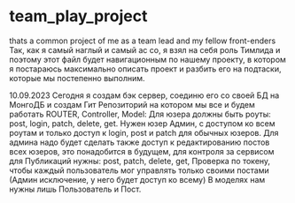 # team_play_project
thats a common project of me as a team lead and my fellow front-enders 
Так, как я самый наглый и самый ас со, я взял на себя роль Тимлида и поэтому этот файл будет навигационным по нашему проекту, в котором я постараюсь максимально описать проект и разбить его на подтаски, которые мы постепенно выполним. 

10.09.2023 
Сегодня я создам бэк сервер, соединю его со своей БД на МонгоДБ и создам Гит Репозиторий на котором мы все и будем работать
ROUTER, Controller, Model:
Для юзера должны быть роуты: post, login, patch, delete, get. 
Нужен юзер Админ, с доступом ко всем роутам и только доступ к login, post и patch для обычных юзеров. 
Для админа надо будет сделать также доступ к редактированию постов всех юзеров, это понадобится в будущем, для контроля за сервисом
для Публикаций нужны: post, patch, delete, get, Проверка по токену, чтобы каждый пользователь мог управлять только своими постами (Админ исключение, у него будет доступ ко всему)
В моделях нам нужны лишь Пользователь и Пост. 